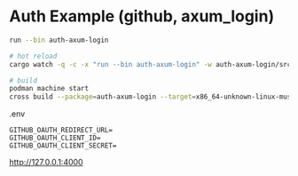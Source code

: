 # Auth Example (github, axum_login)

```bash
run --bin auth-axum-login

# hot reload
cargo watch -q -c -x "run --bin auth-axum-login" -w auth-axum-login/src

# build
podman machine start
cross build --package=auth-axum-login --target=x86_64-unknown-linux-musl --release
```

.env

```
GITHUB_OAUTH_REDIRECT_URL=
GITHUB_OAUTH_CLIENT_ID=
GITHUB_OAUTH_CLIENT_SECRET=
```

http://127.0.0.1:4000
